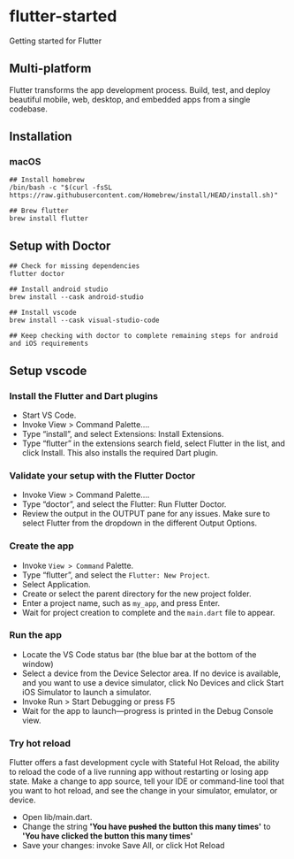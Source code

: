 # flutter-started
Getting started for Flutter

## Multi-platform
Flutter transforms the app development process. Build, test, and deploy beautiful mobile, web, desktop, and embedded apps from a single codebase.

## Installation
### macOS
```
## Install homebrew
/bin/bash -c "$(curl -fsSL https://raw.githubusercontent.com/Homebrew/install/HEAD/install.sh)"

## Brew flutter
brew install flutter
```

## Setup with Doctor
```
## Check for missing dependencies
flutter doctor

## Install android studio
brew install --cask android-studio

## Install vscode
brew install --cask visual-studio-code

## Keep checking with doctor to complete remaining steps for android and iOS requirements
```

## Setup vscode
### Install the Flutter and Dart plugins
- Start VS Code.
- Invoke View > Command Palette….
- Type “install”, and select Extensions: Install Extensions.
- Type “flutter” in the extensions search field, select Flutter in the list, and click Install. This also installs the required Dart plugin.

### Validate your setup with the Flutter Doctor
- Invoke View > Command Palette….
- Type “doctor”, and select the Flutter: Run Flutter Doctor.
- Review the output in the OUTPUT pane for any issues. Make sure to select Flutter from the dropdown in the different Output Options.

### Create the app
- Invoke `View > Command` Palette.
- Type “flutter”, and select the `Flutter: New Project`.
- Select Application.
- Create or select the parent directory for the new project folder.
- Enter a project name, such as `my_app`, and press Enter.
- Wait for project creation to complete and the `main.dart` file to appear.

### Run the app
- Locate the VS Code status bar (the blue bar at the bottom of the window)
- Select a device from the Device Selector area. If no device is available, and you want to use a device simulator, click No Devices and click Start iOS Simulator to launch a simulator.
- Invoke Run > Start Debugging or press F5
- Wait for the app to launch—progress is printed in the Debug Console view.

### Try hot reload
Flutter offers a fast development cycle with Stateful Hot Reload, the ability to reload the code of a live running app without restarting or losing app state. Make a change to app source, tell your IDE or command-line tool that you want to hot reload, and see the change in your simulator, emulator, or device.
- Open lib/main.dart.
- Change the string __'You have ~~pushed~~ the button this many times'__ to __'You have clicked the button this many times'__
- Save your changes: invoke Save All, or click Hot Reload

